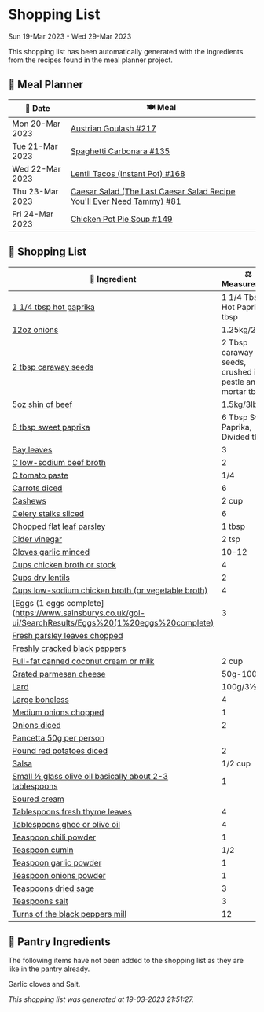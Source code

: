 # Shopping List

Sun 19-Mar 2023 - Wed 29-Mar 2023

This shopping list has been automatically generated with the ingredients from the recipes found in the meal planner project.

## 📅 Meal Planner

|📅 Date| 🍽️ Meal|
|----|----|
|Mon 20-Mar 2023|[Austrian Goulash #217](https://github.com/bryanbr23/Recipes/issues/217)|
|Tue 21-Mar 2023|[Spaghetti Carbonara #135](https://github.com/bryanbr23/Recipes/issues/135)|
|Wed 22-Mar 2023|[Lentil Tacos (Instant Pot) #168](https://github.com/bryanbr23/Recipes/issues/168)|
|Thu 23-Mar 2023|[Caesar Salad (The Last Caesar Salad Recipe You'll Ever Need Tammy) #81](https://github.com/bryanbr23/Recipes/issues/81)|
|Fri 24-Mar 2023|[Chicken Pot Pie Soup #149](https://github.com/bryanbr23/Recipes/issues/149)|

## 🛒 Shopping List

| 🍌 Ingredient| ⚖️ Measurement|
|----------|-----------|
|[1 1/4 tbsp hot paprika](https://www.sainsburys.co.uk/gol-ui/SearchResults/1%201/4%20tbsp%20hot%20paprika)|1 1/4 Tbsp Hot Paprika tbsp|
|[12oz onions](https://www.sainsburys.co.uk/gol-ui/SearchResults/12oz%20onions)|1.25kg/2lb|
|[2 tbsp caraway seeds](https://www.sainsburys.co.uk/gol-ui/SearchResults/2%20tbsp%20caraway%20seeds)|2 Tbsp caraway seeds, crushed in a pestle and mortar tbsp|
|[5oz shin of beef](https://www.sainsburys.co.uk/gol-ui/SearchResults/5oz%20shin%20of%20beef)|1.5kg/3lb|
|[6 tbsp sweet paprika](https://www.sainsburys.co.uk/gol-ui/SearchResults/6%20tbsp%20sweet%20paprika)|6 Tbsp Sweet Paprika, Divided tbsp|
|[Bay leaves](https://www.sainsburys.co.uk/gol-ui/SearchResults/Bay%20leaves)|3|
|[C low-sodium beef broth](https://www.sainsburys.co.uk/gol-ui/SearchResults/C%20low-sodium%20beef%20broth)|2|
|[C tomato paste](https://www.sainsburys.co.uk/gol-ui/SearchResults/C%20tomato%20paste)|1/4|
|[Carrots diced](https://www.sainsburys.co.uk/gol-ui/SearchResults/Carrots%20diced)|6|
|[Cashews](https://www.sainsburys.co.uk/gol-ui/SearchResults/Cashews)|2 cup|
|[Celery stalks sliced](https://www.sainsburys.co.uk/gol-ui/SearchResults/Celery%20stalks%20sliced)|6|
|[Chopped flat leaf parsley](https://www.sainsburys.co.uk/gol-ui/SearchResults/Chopped%20flat%20leaf%20parsley)|1 tbsp|
|[Cider vinegar](https://www.sainsburys.co.uk/gol-ui/SearchResults/Cider%20vinegar)|2 tsp|
|[Cloves garlic minced](https://www.sainsburys.co.uk/gol-ui/SearchResults/Cloves%20garlic%20minced)|10-12|
|[Cups chicken broth or stock](https://www.sainsburys.co.uk/gol-ui/SearchResults/Cups%20chicken%20broth%20or%20stock)|4|
|[Cups dry lentils](https://www.sainsburys.co.uk/gol-ui/SearchResults/Cups%20dry%20lentils)|2|
|[Cups low-sodium chicken broth (or vegetable broth)](https://www.sainsburys.co.uk/gol-ui/SearchResults/Cups%20low-sodium%20chicken%20broth%20(or%20vegetable%20broth))|4|
|[Eggs (1 eggs complete](https://www.sainsburys.co.uk/gol-ui/SearchResults/Eggs%20(1%20eggs%20complete)|3|
|[Fresh parsley leaves chopped](https://www.sainsburys.co.uk/gol-ui/SearchResults/Fresh%20parsley%20leaves%20chopped)||
|[Freshly cracked black peppers](https://www.sainsburys.co.uk/gol-ui/SearchResults/Freshly%20cracked%20black%20peppers)||
|[Full-fat canned coconut cream or milk](https://www.sainsburys.co.uk/gol-ui/SearchResults/Full-fat%20canned%20coconut%20cream%20or%20milk)|2 cup|
|[Grated parmesan cheese](https://www.sainsburys.co.uk/gol-ui/SearchResults/Grated%20parmesan%20cheese)|50g-100g|
|[Lard](https://www.sainsburys.co.uk/gol-ui/SearchResults/Lard)|100g/3½oz|
|[Large boneless](https://www.sainsburys.co.uk/gol-ui/SearchResults/Large%20boneless)|4|
|[Medium onions chopped](https://www.sainsburys.co.uk/gol-ui/SearchResults/Medium%20onions%20chopped)|1|
|[Onions diced](https://www.sainsburys.co.uk/gol-ui/SearchResults/Onions%20diced)|2|
|[Pancetta 50g per person](https://www.sainsburys.co.uk/gol-ui/SearchResults/Pancetta%2050g%20per%20person)||
|[Pound red potatoes diced](https://www.sainsburys.co.uk/gol-ui/SearchResults/Pound%20red%20potatoes%20diced)|2|
|[Salsa](https://www.sainsburys.co.uk/gol-ui/SearchResults/Salsa)|1/2 cup|
|[Small ½ glass olive oil basically about 2-3 tablespoons](https://www.sainsburys.co.uk/gol-ui/SearchResults/Small%20½%20glass%20olive%20oil%20basically%20about%202-3%20tablespoons)|1|
|[Soured cream](https://www.sainsburys.co.uk/gol-ui/SearchResults/Soured%20cream)||
|[Tablespoons fresh thyme leaves](https://www.sainsburys.co.uk/gol-ui/SearchResults/Tablespoons%20fresh%20thyme%20leaves)|4|
|[Tablespoons ghee or olive oil](https://www.sainsburys.co.uk/gol-ui/SearchResults/Tablespoons%20ghee%20or%20olive%20oil)|4|
|[Teaspoon chili powder](https://www.sainsburys.co.uk/gol-ui/SearchResults/Teaspoon%20chili%20powder)|1|
|[Teaspoon cumin](https://www.sainsburys.co.uk/gol-ui/SearchResults/Teaspoon%20cumin)|1/2|
|[Teaspoon garlic powder](https://www.sainsburys.co.uk/gol-ui/SearchResults/Teaspoon%20garlic%20powder)|1|
|[Teaspoon onions powder](https://www.sainsburys.co.uk/gol-ui/SearchResults/Teaspoon%20onions%20powder)|1|
|[Teaspoons dried sage](https://www.sainsburys.co.uk/gol-ui/SearchResults/Teaspoons%20dried%20sage)|3|
|[Teaspoons salt](https://www.sainsburys.co.uk/gol-ui/SearchResults/Teaspoons%20salt)|3|
|[Turns of the black peppers mill](https://www.sainsburys.co.uk/gol-ui/SearchResults/Turns%20of%20the%20black%20peppers%20mill)|12|

## 🏪 Pantry Ingredients

The following items have not been added to the shopping list as they are like in the pantry already.

Garlic cloves and Salt.


_This shopping list was generated at 19-03-2023 21:51:27._